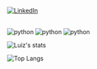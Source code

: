 [![LinkedIn](https://img.shields.io/badge/LinkedIn-0077B5?style=for-the-badge&logo=linkedin&logoColor=white)](https://www.linkedin.com/in/luiz-nascimento-b5a53029a/) 
<div style="display: inline_block"><br/>
	<img align="center" alt="python" src="https://img.shields.io/badge/Python-FFD43B?style=for-the-badge&logo=python&logoColor=blue" />
	<img align="center" alt="python" src="https://img.shields.io/badge/C-00599C?style=for-the-badge&logo=c&logoColor=white" />
	<img align="center" alt="python" src="https://img.shields.io/badge/C%2B%2B-00599C?style=for-the-badge&logo=c%2B%2B&logoColor=white" />
</div>

![Luiz's stats](https://github-readme-stats.vercel.app/api?username=oluiznascimento&theme=vision-friendly-dark&show_icons=true)

![Top Langs](https://github-readme-stats.vercel.app/api/top-langs/?username=oluiznascimento&hide_progress=true)

